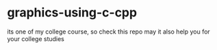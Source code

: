 # graphics-using-c-cpp
its one of my college course, so check this repo may it also help you for your college studies
